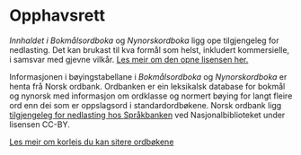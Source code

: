# Opphavsrett
_Innhaldet i Bokmålsordboka_ og _Nynorskordboka_ ligg ope tilgjengeleg for nedlasting. Det kan brukast til kva formål som helst, inkludert kommersielle, i samsvar med gjevne vilkår. [Les meir om den opne lisensen her.](https://www.uib.no/ub/fagressurser/spesialsamlingene/142334/lisens-bokm%C3%A5lsordboka-og-nynorskordboka)

Informasjonen i bøyingstabellane i _Bokmålsordboka_ og _Nynorskordboka_ er henta frå Norsk ordbank. Ordbanken er ein leksikalsk database for bokmål og nynorsk med informasjon om ordklasse og normert bøying for langt fleire ord enn dei som er oppslagsord i standardordbøkene. Norsk ordbank ligg [tilgjengeleg for nedlasting hos Språkbanken](https://www.nb.no/sprakbanken/ressurskatalog/?_search=ordbank) ved Nasjonalbiblioteket under lisensen CC-BY.

[Les meir om korleis du kan sitere ordbøkene](/nno/help/cite)